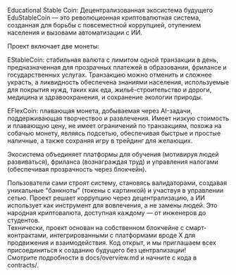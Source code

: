 Educational Stable Coin: Децентрализованная экосистема будущего
EduStableCoin — это революционная криптовалютная система, созданная для борьбы с повсеместной коррупцией, отупением населения и вызовами автоматизации с ИИ. 

Проект включает две монеты:

EStableCoin: стабильная валюта с лимитом одной транзакции в день, предназначенная для прозрачных платежей в образовании, фрилансе и государственных услугах. Транзакцию можно отменить и сложнее украсть, а ликвидность обеспечена знаниями населения, используемые для покрытия нужд, таких как еда, жильё-строительство и дороги, медицина и здравоохранения,  и сохранение экологии природы.

EFlexCoin: плавающая монета, добываемая через AI-задачи, поддерживающая творчествоо и развлечения.
Имеет низкую стоимость и плавающую цену, не имеет ограничений по транзакциям, похожа на собачью монету, являясь подсетью, обеспечивая быстрые и простые наличные, а также сохраняя игру в трейдинг для желающих.


Экосистема объединяет платформы для обучения (мотивируя людей развиваться), фриланса (вознаграждая труд) и управления налогами (обеспечивая прозрачность через блокчейн).

Пользователи сами строят систему, становясь валидаторами, создавая уникальные "банкноты" (токены с картинкой) и участвуя в управлении сетью.
Проект решает коррупцию через децентрализацию, а ИИ использует как инструмент для вовлечения, а не замены людей. Это народная криптовалюта, доступная каждому — от инженеров до студентов.  
Технически, проект основан на собственном блокчейне с смарт-контрактами, интегрированными с платформами вроде X для продвижения и взаимодействия. Код открыт, и мы приглашаем всех присоединиться к созданию будущего без централизации!  
Смотрите подробности в docs/overview.md и начните с кода в contracts/.
